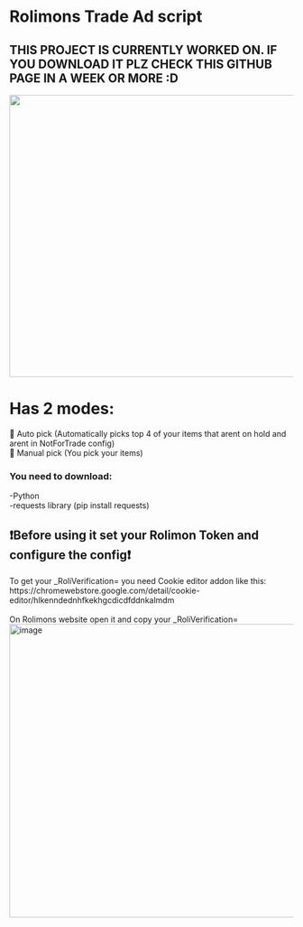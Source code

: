<h1>Rolimons Trade Ad script</h1>
<h2>THIS PROJECT IS CURRENTLY WORKED ON. IF YOU DOWNLOAD IT PLZ CHECK THIS GITHUB PAGE IN A WEEK OR MORE :D </h2>
<img width="700" height="500" src="https://github.com/user-attachments/assets/eb214f55-5bf7-417b-b98d-1235f9d5c50d"/><br>
<h1>Has 2 modes:</h1>
🦾 Auto pick (Automatically picks top 4 of your items that arent on hold and arent in NotForTrade config)<br>
💪 Manual pick (You pick your items)<br>
<h3>You need to download:<br></h3>
-Python<br>
-requests library (pip install requests)<br>
<h2>❗Before using it set your Rolimon Token and configure the config❗</h2>
To get your _RoliVerification= you need Cookie editor addon like this: <br>
https://chromewebstore.google.com/detail/cookie-editor/hlkenndednhfkekhgcdicdfddnkalmdm <br>
<br>On Rolimons website open it and copy your _RoliVerification=
<img width="630" height="520" alt="image" src="https://github.com/user-attachments/assets/6465d6bf-9419-4f29-9a1c-83dccfca714f" /><br>

